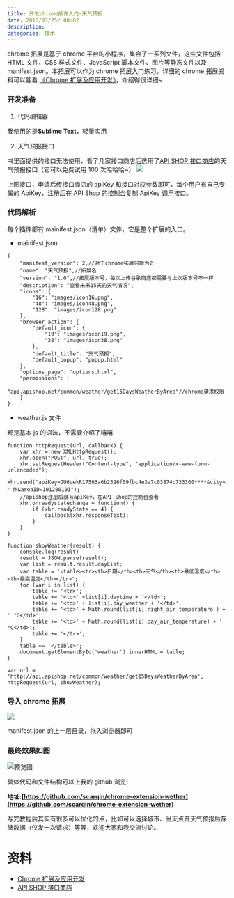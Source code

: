 ```yaml
---
title: 开发chrome插件入门-天气预报
date: 2018/03/25/ 00:02
description:
categories: 技术
---
```


chrome 拓展是基于 chrome 平台的小程序，集合了一系列文件，这些文件包括 HTML 文件、CSS 样式文件、JavaScript 脚本文件、图片等静态文件以及 manifest.json。本拓展可以作为 chrome 拓展入门练习。详细的 chrome 拓展资料可以翻看 [《Chrome 扩展及应用开发》](http://www.ituring.com.cn/book/1472)，介绍得很详细~

### 开发准备

1. 代码编辑器

我使用的是**Sublime Text**，轻量实用

2. 天气预报接口

书里面提供的接口无法使用，看了几家接口商店后选用了[API SHOP 接口商店](https://www.apishop.net/#/)的天气预报接口（它可以免费试用 100 次哈哈哈~）
![](https://images.scar.site/20220224091930.png)

上图接口，申请后传接口商店的 apiKey 和接口对应参数即可，每个用户有自己专属的 ApiKey，注册后在 API Shop 的控制台复制 ApiKey 调用接口。

### 代码解析

每个插件都有 mainifest.json（清单）文件，它是整个扩展的入口。

- mainifest.json

```
{
    "manifest_version": 2,//对于chrome拓展只能为2
    "name": "天气预报",//拓展名
    "version": "1.0",//拓展版本号，每次上传谷歌商店都需要与上次版本号不一样
    "description": "查看未来15天的天气情况",
    "icons": {
        "16": "images/icon16.png",
        "48": "images/icon48.png",
        "128": "images/icon128.png"
    },
    "browser_action": {
        "default_icon": {
            "19": "images/icon19.png",
            "38": "images/icon38.png"
        },
        "default_title": "天气预报",
        "default_popup": "popup.html"
    },
    "options_page": "options.html",
    "permissions": [
        "api.apishop.net/common/weather/get15DaysWeatherByArea"//chrome请求权限
    ]
}
```

- weather.js 文件

都是基本 js 的语法，不需要介绍了嘻嘻

```
function httpRequest(url, callback) {
    var xhr = new XMLHttpRequest();
    xhr.open("POST", url, true);
    xhr.setRequestHeader("Content-type", "application/x-www-form-urlencoded");
    xhr.send("apiKey=GU6qekR17503a6b2326f09fbc4e3a7c03874c733300****&city=广州&areaID=101280101");
    //apishop注册后就有apiKey，在API Shop的控制台查看
    xhr.onreadystatechange = function() {
        if (xhr.readyState == 4) {
            callback(xhr.responseText);
        }
    }
}

function showWeather(result) {
    console.log(result)
    result = JSON.parse(result);
    var list = result.result.dayList;
    var table = '<table><tr><th>日期</th><th>天气</th><th>最低温度</th><th>最高温度</th></tr>';
    for (var i in list) {
        table += '<tr>';
        table += '<td>' +list[i].daytime + '</td>';
        table += '<td>' + list[i].day_weather + '</td>';
        table += '<td>' + Math.round(list[i].night_air_temperature ) + ' °C</td>';
        table += '<td>' + Math.round(list[i].day_air_temperature) + ' °C</td>';
        table += '</tr>';
    }
    table += '</table>';
    document.getElementById('weather').innerHTML = table;
}

var url = 'http://api.apishop.net/common/weather/get15DaysWeatherByArea';
httpRequest(url, showWeather);

```

### 导入 chrome 拓展

![](https://images.scar.site/20220224091948.png)

manifest.json 的上一层目录，拖入浏览器即可

### 最终效果如图

![预览图](https://images.scar.site/20220224092000.png)

具体代码和文件结构可以上我的 github 浏览!

**地址:[https://github.com/scarqin/chrome-extension-wether](https://github.com/scarqin/chrome-extension-wether)**

写完教程后其实有很多可以优化的点，比如可以选择城市、当天点开天气预报后存储数据（仅发一次请求）等等，欢迎大家和我交流讨论。

# 资料

- [Chrome 扩展及应用开发](http://www.ituring.com.cn/book/1472)
- [API SHOP 接口商店](https://www.apishop.net/#/)
